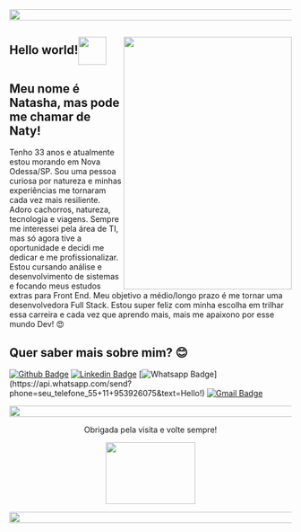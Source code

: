 <img align="center" width="1050" height="20" src="https://images2.pixlis.com/background-image-horizontal-lines-and-stripes-seamless-tileable-deep-pink-black-22hvwy.png">

## Hello world!<img align="center" width="50" height="50" src="https://upload.wikimedia.org/wikipedia/commons/2/2c/Rotating_earth_%28large%29.gif"> <img align="right" width="300" height="450" src="https://i.pinimg.com/originals/4e/87/e8/4e87e8eeed2d0c2e72308e9395dedf6a.jpg">

 
## Meu nome é Natasha, mas pode me chamar de Naty!
 
Tenho 33 anos e atualmente estou morando em Nova Odessa/SP. 
Sou uma pessoa curiosa por natureza e minhas experiências me tornaram cada vez mais resiliente. Adoro cachorros, natureza, tecnologia e viagens. 
Sempre me interessei pela área de TI, mas só agora tive a oportunidade e decidi me dedicar e me profissionalizar. Estou cursando análise e desenvolvimento de sistemas e focando meus estudos extras para Front End. Meu objetivo a médio/longo prazo é me tornar uma desenvolvedora Full Stack.
Estou super feliz com minha escolha em trilhar essa carreira e cada vez que aprendo mais, mais me apaixono por esse mundo Dev! :heart_eyes:
 
 
## Quer saber mais sobre mim? :blush:
[![Github Badge](https://img.shields.io/badge/-Github-000?style=flat-square&logo=Github&logoColor=white&link=https://github.com/natygulyas)](https://github.com/natygulyas)
[![Linkedin Badge](https://img.shields.io/badge/-LinkedIn-blue?style=flat-square&logo=Linkedin&logoColor=white&link=https://www.linkedin.com/in/natasha-gulyas-b94b521bb/)](https://www.linkedin.com/in/natasha-gulyas-b94b521bb/)
[![Whatsapp Badge](https://img.shields.io/badge/-Whatsapp-4CA143?style=flat-square&labelColor=4CA143&logo=whatsapp&logoColor=white&link=https://api.whatsapp.com/send?phone=seu_telefone_55+11+95392-6075&text=Hello!)](https://api.whatsapp.com/send?phone=seu_telefone_55+11+953926075&text=Hello!)
[![Gmail Badge](https://img.shields.io/badge/-Gmail-c14438?style=flat-square&logo=Gmail&logoColor=white&link=mailto:natashagulyas@gmail.com)](mailto:natashagulyas@gmail.com)


<img align="center" width="1050" height="20" src="https://images2.pixlis.com/background-image-horizontal-lines-and-stripes-seamless-tileable-deep-pink-black-22hvwy.png">
 
 
<p align="center">Obrigada pela visita e volte sempre!</p>                                                     
 
<p align="center"><img width="160" height="110" src="https://miro.medium.com/max/1600/0*K2WLMTExLyida7OR.gif"></p>

<img align="center" width="1050" height="20" src="https://images2.pixlis.com/background-image-horizontal-lines-and-stripes-seamless-tileable-deep-pink-black-22hvwy.png">
